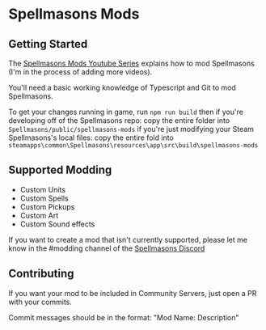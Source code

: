 # Spellmasons Mods
## Getting Started
The [Spellmasons Mods Youtube Series](https://youtube.com/playlist?list=PLrNoNMIiNc_E7L-n4GGboHXQJq-cP2Cs1) explains how to mod Spellmasons (I'm in the process of adding more videos).

You'll need a basic working knowledge of Typescript and Git to mod Spellmasons.

To get your changes running in game, run `npm run build` then 
    if you're developing off of the Spellmasons repo: copy the entire folder into `Spellmasons/public/spellmasons-mods`
    if you're just modifying your Steam Spellmasons's local files: copy the entire fold into `steamapps\common\Spellmasons\resources\app\src\build\spellmasons-mods`

## Supported Modding
- Custom Units
- Custom Spells
- Custom Pickups
- Custom Art
- Custom Sound effects

If you want to create a mod that isn't currently supported, please let me know in the #modding channel of the [Spellmasons Discord](https://discord.com/invite/q6sUCreHeJ)

## Contributing

If you want your mod to be included in Community Servers, just open a PR with your commits.

Commit messages should be in the format: "Mod Name: Description"